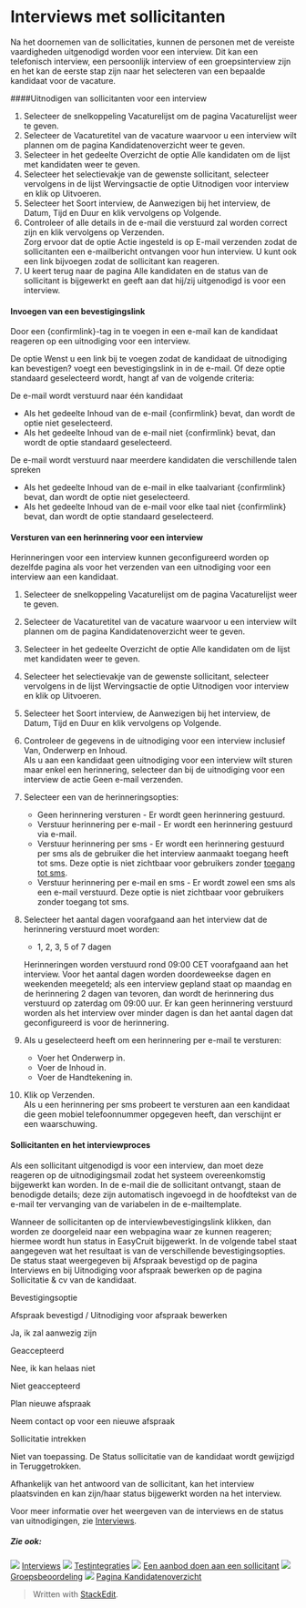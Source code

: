 # Interviews met sollicitanten

Na het doornemen van de sollicitaties, kunnen de personen met de vereiste vaardigheden uitgenodigd worden voor een interview. Dit kan een telefonisch interview, een persoonlijk interview of een groepsinterview zijn en het kan de eerste stap zijn naar het selecteren van een bepaalde kandidaat voor de vacature.

####Uitnodigen van sollicitanten voor een interview

1.  Selecteer de snelkoppeling  Vacaturelijst  om de pagina  Vacaturelijst  weer te geven.
2.  Selecteer de  Vacaturetitel  van de vacature waarvoor u een interview wilt plannen om de pagina  Kandidatenoverzicht  weer te geven.
3.  Selecteer in het gedeelte  Overzicht  de optie  Alle kandidaten  om de lijst met kandidaten weer te geven.
4.  Selecteer het selectievakje van de gewenste sollicitant, selecteer vervolgens in de lijst  Wervingsactie  de optie  Uitnodigen voor interview  en klik op  Uitvoeren.
5.  Selecteer het  Soort interview, de  Aanwezigen bij het interview, de  Datum,  Tijd  en  Duur  en klik vervolgens op  Volgende.
6.  Controleer of alle details in de e-mail die verstuurd zal worden correct zijn en klik vervolgens op  Verzenden.  
    Zorg ervoor dat de optie  Actie  ingesteld is op  E-mail verzenden  zodat de sollicitanten een e-mailbericht ontvangen voor hun interview. U kunt ook een link bijvoegen zodat de sollicitant kan reageren.
7.  U keert terug naar de pagina  Alle kandidaten  en de status van de sollicitant is bijgewerkt en geeft aan dat hij/zij uitgenodigd is voor een interview.

#### Invoegen van een bevestigingslink

Door een  {confirmlink}-tag in te voegen in een e-mail kan de kandidaat reageren op een uitnodiging voor een interview.

De optie  Wenst u een link bij te voegen zodat de kandidaat de uitnodiging kan bevestigen?  voegt een bevestigingslink in in de e-mail. Of deze optie standaard geselecteerd wordt, hangt af van de volgende criteria:

De e-mail wordt verstuurd naar één kandidaat

-   Als het gedeelte  Inhoud  van de e-mail  {confirmlink}  bevat, dan wordt de optie niet geselecteerd.
-   Als het gedeelte  Inhoud  van de e-mail niet  {confirmlink}  bevat, dan wordt de optie standaard geselecteerd.

De e-mail wordt verstuurd naar meerdere kandidaten die verschillende talen spreken

-   Als het gedeelte  Inhoud  van de e-mail in elke taalvariant  {confirmlink}  bevat, dan wordt de optie niet geselecteerd.
-   Als het gedeelte  Inhoud  van de e-mail voor elke taal niet  {confirmlink}  bevat, dan wordt de optie standaard geselecteerd.

#### Versturen van een herinnering voor een interview

Herinneringen voor een interview kunnen geconfigureerd worden op dezelfde pagina als voor het verzenden van een uitnodiging voor een interview aan een kandidaat.

1.  Selecteer de snelkoppeling  Vacaturelijst  om de pagina  Vacaturelijst  weer te geven.
2.  Selecteer de  Vacaturetitel  van de vacature waarvoor u een interview wilt plannen om de pagina  Kandidatenoverzicht  weer te geven.
3.  Selecteer in het gedeelte  Overzicht  de optie  Alle kandidaten  om de lijst met kandidaten weer te geven.
4.  Selecteer het selectievakje van de gewenste sollicitant, selecteer vervolgens in de lijst  Wervingsactie  de optie  Uitnodigen voor interview  en klik op  Uitvoeren.
5.  Selecteer het  Soort interview, de  Aanwezigen bij het interview, de  Datum,  Tijd  en  Duur  en klik vervolgens op  Volgende.
6.  Controleer de gegevens in de uitnodiging voor een interview inclusief  Van,  Onderwerp  en  Inhoud.  
    Als u aan een kandidaat geen uitnodiging voor een interview wilt sturen maar enkel een herinnering, selecteer dan bij de uitnodiging voor een interview de actie  Geen e-mail verzenden.
7.  Selecteer een van de herinneringsopties:
    -   Geen herinnering versturen  - Er wordt geen herinnering gestuurd.
    -   Verstuur herinnering per e-mail  - Er wordt een herinnering gestuurd via e-mail.
    -   Verstuur herinnering per sms  - Er wordt een herinnering gestuurd per sms als de gebruiker die het interview aanmaakt toegang heeft tot sms. Deze optie is niet zichtbaar voor gebruikers zonder  [toegang tot sms](users_access_controls.htm).
    -   Verstuur herinnering per e-mail en sms  - Er wordt zowel een sms als een e-mail verstuurd. Deze optie is niet zichtbaar voor gebruikers zonder toegang tot sms.
8.  Selecteer het aantal dagen voorafgaand aan het interview dat de herinnering verstuurd moet worden:
    
    -   1, 2, 3, 5 of 7 dagen
    
    Herinneringen worden verstuurd rond 09:00 CET voorafgaand aan het interview. Voor het aantal dagen worden doordeweekse dagen en weekenden meegeteld; als een interview gepland staat op maandag en de herinnering 2 dagen van tevoren, dan wordt de herinnering dus verstuurd op zaterdag om 09:00 uur. Er kan geen herinnering verstuurd worden als het interview over minder dagen is dan het aantal dagen dat geconfigureerd is voor de herinnering.
9.  Als u geselecteerd heeft om een herinnering per e-mail te versturen:
    -   Voer het  Onderwerp  in.
    -   Voer de  Inhoud  in.
    -   Voer de  Handtekening  in.
10.  Klik op  Verzenden.  
    Als u een herinnering per sms probeert te versturen aan een kandidaat die geen mobiel telefoonnummer opgegeven heeft, dan verschijnt er een waarschuwing.

#### Sollicitanten en het interviewproces

Als een sollicitant uitgenodigd is voor een interview, dan moet deze reageren op de uitnodigingsmail zodat het systeem overeenkomstig bijgewerkt kan worden. In de e-mail die de sollicitant ontvangt, staan de benodigde details; deze zijn automatisch ingevoegd in de hoofdtekst van de e-mail ter vervanging van de variabelen in de e-mailtemplate.

Wanneer de sollicitanten op de interviewbevestigingslink klikken, dan worden ze doorgeleid naar een webpagina waar ze kunnen reageren; hiermee wordt hun status in EasyCruit bijgewerkt. In de volgende tabel staat aangegeven wat het resultaat is van de verschillende bevestigingsopties. De status staat weergegeven bij  Afspraak bevestigd  op de pagina  Interviews  en bij  Uitnodiging voor afspraak bewerken  op de pagina  Sollicitatie & cv  van de kandidaat.

Bevestigingsoptie

Afspraak bevestigd / Uitnodiging voor afspraak bewerken

Ja, ik zal aanwezig zijn

Geaccepteerd

Nee, ik kan helaas niet

Niet geaccepteerd

Plan nieuwe afspraak

Neem contact op voor een nieuwe afspraak

Sollicitatie intrekken

Niet van toepassing. De  Status sollicitatie  van de kandidaat wordt gewijzigd in  Teruggetrokken.

Afhankelijk van het antwoord van de sollicitant, kan het interview plaatsvinden en kan zijn/haar status bijgewerkt worden na het interview.

Voor meer informatie over het weergeven van de interviews en de status van uitnodigingen, zie  [Interviews](recruitment_calendar.htm).

##### Zie ook:

![](../Resources/Images/icon-document-link.png)  [Interviews](recruitment_calendar.htm)
![](../Resources/Images/icon-document-link.png)  [Testintegraties](test_integrations.htm)
![](../Resources/Images/icon-document-link.png)  [Een aanbod doen aan een sollicitant](making_an_offer_to_an_applicant.htm)
![](../Resources/Images/icon-document-link.png)  [Groepsbeoordeling](collaborative_rating_panel_review.htm)
![](../Resources/Images/icon-document-link.png)  [Pagina Kandidatenoverzicht](application_handling_page_overview.htm)


> Written with [StackEdit](https://stackedit.io/).
<!--stackedit_data:
eyJoaXN0b3J5IjpbLTEyMDc1MzExODJdfQ==
-->